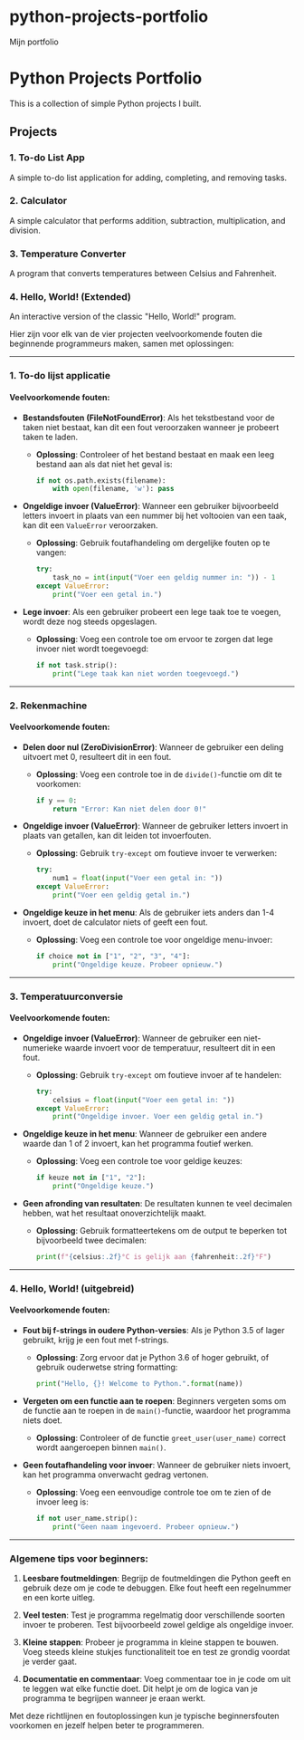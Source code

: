 # python-projects-portfolio

 Mijn portfolio


# Python Projects Portfolio

This is a collection of simple Python projects I built.

## Projects

### 1. To-do List App
A simple to-do list application for adding, completing, and removing tasks.

### 2. Calculator
A simple calculator that performs addition, subtraction, multiplication, and division.

### 3. Temperature Converter
A program that converts temperatures between Celsius and Fahrenheit.

### 4. Hello, World! (Extended)
An interactive version of the classic "Hello, World!" program.


Hier zijn voor elk van de vier projecten veelvoorkomende fouten die beginnende programmeurs maken, samen met oplossingen:

---

### 1. **To-do lijst applicatie**

#### Veelvoorkomende fouten:
- **Bestandsfouten (FileNotFoundError)**: Als het tekstbestand voor de taken niet bestaat, kan dit een fout veroorzaken wanneer je probeert taken te laden.
  - **Oplossing**: Controleer of het bestand bestaat en maak een leeg bestand aan als dat niet het geval is:
    ```python
    if not os.path.exists(filename):
        with open(filename, 'w'): pass
    ```

- **Ongeldige invoer (ValueError)**: Wanneer een gebruiker bijvoorbeeld letters invoert in plaats van een nummer bij het voltooien van een taak, kan dit een `ValueError` veroorzaken.
  - **Oplossing**: Gebruik foutafhandeling om dergelijke fouten op te vangen:
    ```python
    try:
        task_no = int(input("Voer een geldig nummer in: ")) - 1
    except ValueError:
        print("Voer een getal in.")
    ```

- **Lege invoer**: Als een gebruiker probeert een lege taak toe te voegen, wordt deze nog steeds opgeslagen.
  - **Oplossing**: Voeg een controle toe om ervoor te zorgen dat lege invoer niet wordt toegevoegd:
    ```python
    if not task.strip():
        print("Lege taak kan niet worden toegevoegd.")
    ```

---

### 2. **Rekenmachine**

#### Veelvoorkomende fouten:
- **Delen door nul (ZeroDivisionError)**: Wanneer de gebruiker een deling uitvoert met 0, resulteert dit in een fout.
  - **Oplossing**: Voeg een controle toe in de `divide()`-functie om dit te voorkomen:
    ```python
    if y == 0:
        return "Error: Kan niet delen door 0!"
    ```

- **Ongeldige invoer (ValueError)**: Wanneer de gebruiker letters invoert in plaats van getallen, kan dit leiden tot invoerfouten.
  - **Oplossing**: Gebruik `try-except` om foutieve invoer te verwerken:
    ```python
    try:
        num1 = float(input("Voer een getal in: "))
    except ValueError:
        print("Voer een geldig getal in.")
    ```

- **Ongeldige keuze in het menu**: Als de gebruiker iets anders dan 1-4 invoert, doet de calculator niets of geeft een fout.
  - **Oplossing**: Voeg een controle toe voor ongeldige menu-invoer:
    ```python
    if choice not in ["1", "2", "3", "4"]:
        print("Ongeldige keuze. Probeer opnieuw.")
    ```

---

### 3. **Temperatuurconversie**

#### Veelvoorkomende fouten:
- **Ongeldige invoer (ValueError)**: Wanneer de gebruiker een niet-numerieke waarde invoert voor de temperatuur, resulteert dit in een fout.
  - **Oplossing**: Gebruik `try-except` om foutieve invoer af te handelen:
    ```python
    try:
        celsius = float(input("Voer een getal in: "))
    except ValueError:
        print("Ongeldige invoer. Voer een geldig getal in.")
    ```

- **Ongeldige keuze in het menu**: Wanneer de gebruiker een andere waarde dan 1 of 2 invoert, kan het programma foutief werken.
  - **Oplossing**: Voeg een controle toe voor geldige keuzes:
    ```python
    if keuze not in ["1", "2"]:
        print("Ongeldige keuze.")
    ```

- **Geen afronding van resultaten**: De resultaten kunnen te veel decimalen hebben, wat het resultaat onoverzichtelijk maakt.
  - **Oplossing**: Gebruik formatteertekens om de output te beperken tot bijvoorbeeld twee decimalen:
    ```python
    print(f"{celsius:.2f}°C is gelijk aan {fahrenheit:.2f}°F")
    ```

---

### 4. **Hello, World! (uitgebreid)**

#### Veelvoorkomende fouten:
- **Fout bij f-strings in oudere Python-versies**: Als je Python 3.5 of lager gebruikt, krijg je een fout met f-strings.
  - **Oplossing**: Zorg ervoor dat je Python 3.6 of hoger gebruikt, of gebruik ouderwetse string formatting:
    ```python
    print("Hello, {}! Welcome to Python.".format(name))
    ```

- **Vergeten om een functie aan te roepen**: Beginners vergeten soms om de functie aan te roepen in de `main()`-functie, waardoor het programma niets doet.
  - **Oplossing**: Controleer of de functie `greet_user(user_name)` correct wordt aangeroepen binnen `main()`.

- **Geen foutafhandeling voor invoer**: Wanneer de gebruiker niets invoert, kan het programma onverwacht gedrag vertonen.
  - **Oplossing**: Voeg een eenvoudige controle toe om te zien of de invoer leeg is:
    ```python
    if not user_name.strip():
        print("Geen naam ingevoerd. Probeer opnieuw.")
    ```

---

### Algemene tips voor beginners:
1. **Leesbare foutmeldingen**: Begrijp de foutmeldingen die Python geeft en gebruik deze om je code te debuggen. Elke fout heeft een regelnummer en een korte uitleg.
   
2. **Veel testen**: Test je programma regelmatig door verschillende soorten invoer te proberen. Test bijvoorbeeld zowel geldige als ongeldige invoer.

3. **Kleine stappen**: Probeer je programma in kleine stappen te bouwen. Voeg steeds kleine stukjes functionaliteit toe en test ze grondig voordat je verder gaat.

4. **Documentatie en commentaar**: Voeg commentaar toe in je code om uit te leggen wat elke functie doet. Dit helpt je om de logica van je programma te begrijpen wanneer je eraan werkt.

Met deze richtlijnen en foutoplossingen kun je typische beginnersfouten voorkomen en jezelf helpen beter te programmeren.
